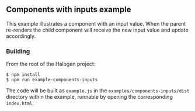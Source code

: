 ## Components with inputs example

This example illustrates a component with an input value. When the parent re-renders the child component will receive the new input value and update accordingly.

### Building

From the root of the Halogen project:

```
$ npm install
$ npm run example-components-inputs
```

The code will be built as `example.js` in the `examples/components-inputs/dist` directory within the example, runnable by opening the corresponding `index.html`.

